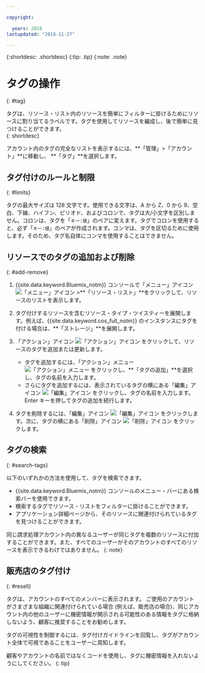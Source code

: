 ```yaml
---

copyright:

  years: 2018
lastupdated: "2018-11-27"

---
```


{:shortdesc: .shortdesc}
{:tip: .tip}
{:note: .note}


# タグの操作
{: #tag}

タグは、リソース・リスト内のリソースを簡単にフィルターに掛けるためにリソースに割り当てるラベルです。タグを使用してリソースを編成し、後で簡単に見つけることができます。  
{: shortdesc}

アカウント内のタグの完全なリストを表示するには、**「管理」>「アカウント」**に移動し、 **「タグ」**を選択します。

## タグ付けのルールと制限
{: #limits}

タグの最大サイズは 128 文字です。使用できる文字は、A から Z、0 から 9、空白、下線、ハイフン、ピリオド、およびコロンで、タグは大/小文字を区別しません。コロンは、タグを「`キー:値`」のペアに変えます。タグでコロンを使用すると、必ず「`キー:値`」のペアが作成されます。コンマは、タグを区切るために使用します。そのため、タグ名自体にコンマを使用することはできません。


## リソースでのタグの追加および削除
{: #add-remove}

1. {{site.data.keyword.Bluemix_notm}} コンソールで「メニュー」アイコン ![「メニュー」アイコン](../icons/icon_hamburger.svg) >**「リソース・リスト」**をクリックして、リソースのリストを表示します。 
2. タグ付けするリソースを含むリソース・タイプ・ツイスティーを展開します。例えば、{{site.data.keyword.cos_full_notm}} のインスタンスにタグを付ける場合は、**「ストレージ」**を展開します。  
3. 「アクション」アイコン ![「アクション」アイコン](../icons/action-menu-icon.svg) をクリックして、リソースのタグを追加または更新します。 

    * タグを追加するには、「アクション」メニュー ![「アクション」メニュー](../icons/action-menu-icon.svg) をクリックし、**「タグの追加」**を選択し、タグの名前を入力します。 
    * さらにタグを追加するには、表示されているタグの横にある「編集」アイコン ![「編集」アイコン](../icons/edit-tagging.svg) をクリックし、タグの名前を入力します。Enter キーを押してタグの追加を続行します。
4. タグを削除するには、「編集」アイコン ![「編集」アイコン](../icons/edit-tagging.svg) をクリックします。次に、タグの横にある「削除」アイコン ![「削除」アイコン](../icons/close-tagging.svg) をクリックします。 

## タグの検索
{: #search-tags}

以下のいずれかの方法を使用して、タグを検索できます。

  * {{site.data.keyword.Bluemix_notm}} コンソールのメニュー・バーにある検索バーを使用できます。
  * 検索するタグでリソース・リストをフィルターに掛けることができます。
  * アプリケーション詳細ページから、そのリソースに関連付けられているタグを見つけることができます。

同じ請求処理アカウント内の異なるユーザーが同じタグを複数のリソースに付加することができます。また、すべてのユーザーがそのアカウントのすべてのリソースを表示できるわけではありません。
{: note}


## 販売店のタグ付け
{: #resell}

タグは、アカウントのすべてのメンバーに表示されます。
ご使用のアカウントがさまざまな組織に関連付けられている場合 (例えば、販売店の場合)、同じアカウント内の他のユーザーに機密情報が開示される可能性のある情報をタグに格納しないよう、顧客に推奨することをお勧めします。

タグの可視性を制御するには、タグ付けガイドラインを回覧し、タグがアカウント全体で可視であることをユーザーに周知します。 

顧客やアカウントの名前ではなくコードを使用し、タグに機密情報を入れないようにしてください。
{: tip}

